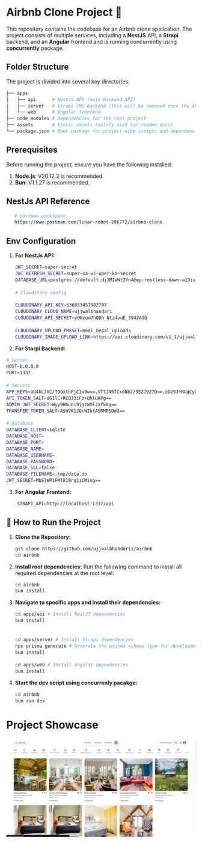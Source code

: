 # Airbnb Clone Project 🚀

This repository contains the codebase for an Airbnb clone application. The project consists of multiple services, including a **NestJS** API, a **Strapi** backend, and an **Angular** frontend and is running concurrently using **concurrently** package.

## Folder Structure

The project is divided into several key directories:

```bash
├── apps
│   ├── api      # NestJS API (main backend API)
│   ├── server   # Strapi CMS backend (this will be removed once the API is fully functional)
│   └── web      # Angular frontend
├── node_modules # Dependencies for the root project
├── assets       # Static assets (mainly used for readme docs)
└── package.json # Root package for project-wide scripts and dependencies
```

## Prerequisites

Before running the project, ensure you have the following installed:

1. **Node.js**: V20.12.2 is recommended.
2. **Bun**: V1.1.27 is recommended.

## NestJs API Reference

```bash
   # postman workspace
   https://www.postman.com/lunar-robot-296772/airbnb-clone
```

## Env Configuration

1. **For NestJs API:**

   ```bash
   JWT_SECRET=super-secret
   JWT_REFRESH_SECRET=super-sa-vi-uper-ka-secret
   DATABASE_URL=postgres://default:dj3MIwWt2YnA@ep-restless-dawn-a13ist1a.ap-southeast-1.aws.neon.tech:5432/verceldb?sslmode=require

   # Cloudinary config

   CLOUDINARY_API_KEY=536853457982797
   CLOUDINARY_CLOUD_NAME=ujjwalbhandari
   CLOUDINARY_API_SECRET=y0Wzum7hQDh_Ntz4vuE_3942AGQ

   CLOUDINARY_UPLOAD_PRESET=medi_nepal_uploads
   CLOUDINARY_IMAGE_UPLOAD_LINK=https://api.cloudinary.com/v1_1/ujjwalbhandari
   ```

2. **For Starpi Backend:**

```bash
# Server
HOST=0.0.0.0
PORT=1337

# Secrets
APP_KEYS=UU4kCJVC/T0QxthPjC1v9w==,VTtJN97CxdNb2/55ZJ927Q==,eDz9J+NUgCyOlewShLsKdQ==,cHVCegUdb7rV2sW9E8Op8g==
API_TOKEN_SALT=dG1lC+RCQJ3iFz+QhlUAPg==
ADMIN_JWT_SECRET=Wyy9Hbuni9jgzWVEJxYkKg==
TRANSFER_TOKEN_SALT=ASWVK1JQcWIktA5RMRSDdQ==

# Database
DATABASE_CLIENT=sqlite
DATABASE_HOST=
DATABASE_PORT=
DATABASE_NAME=
DATABASE_USERNAME=
DATABASE_PASSWORD=
DATABASE_SSL=false
DATABASE_FILENAME=.tmp/data.db
JWT_SECRET=MbSlWP1FMT810rq1iCMivg==
```

3. **For Angular Frontend:**

```bash
    STRAPI_API=http://localhost:1337/api
```

## 📜 How to Run the Project

1. **Clone the Repository:**

   ```bash
   git clone https://github.com/ujjwalbhandarii/airbnb
   cd airbnb
   ```

2. **Install root dependencies:**
   Run the following command to install all required dependencies at the root level:

   ```bash
   cd airbnb
   bun install
   ```

3. **Navigate to specific apps and install their dependencies:**

   ```bash
   cd apps/api # Install NestJS dependencies
   bun install


   cd apps/server # Install Strapi dependencies
   npx prisma generate # Generate the prisma schema type for development
   bun install

   cd apps/web # Install Angular dependencies
   bun install
   ```

4. **Start the dev script using concurrenly pacakge:**

   ```bash
   cd airbnb
   bun run dev
   ```

# Project Showcase

![Project Showcase](./assets/project.png "a title")
